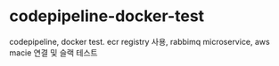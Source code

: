 # codepipeline-docker-test
codepipeline, docker test. ecr registry 사용, rabbimq microservice, aws macie 연결 및 슬랙 테스트
